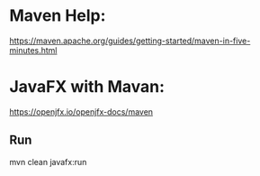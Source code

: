 # Maven Help:
https://maven.apache.org/guides/getting-started/maven-in-five-minutes.html

# JavaFX with Mavan:
https://openjfx.io/openjfx-docs/maven

## Run
mvn clean javafx:run
